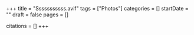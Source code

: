 +++
title = "Sssssssssss.avif"
tags = ["Photos"]
categories = []
startDate = ""
draft = false
pages = []

citations = []
+++
